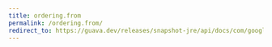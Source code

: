 ```yaml
---
title: ordering.from
permalink: /ordering.from/
redirect_to: https://guava.dev/releases/snapshot-jre/api/docs/com/google/common/collect/Ordering.html#from-java.util.Comparator-
---
```

